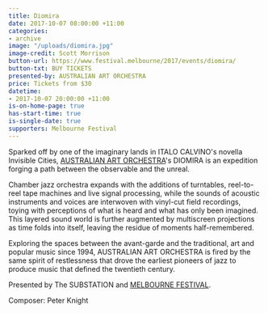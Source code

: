 ```yaml
---
title: Diomira
date: 2017-10-07 08:00:00 +11:00
categories:
- archive
image: "/uploads/diomira.jpg"
image-credit: Scott Morrison
button-url: https://www.festival.melbourne/2017/events/diomira/
button-txt: BUY TICKETS
presented-by: AUSTRALIAN ART ORCHESTRA
price: Tickets from $30
datetime:
- 2017-10-07 20:00:00 +11:00
is-on-home-page: true
has-start-time: true
is-single-date: true
supporters: Melbourne Festival
---
```


Sparked off by one of the imaginary lands in ITALO CALVINO's novella Invisible Cities, [AUSTRALIAN ART ORCHESTRA](http://www.aao.com.au/)'s DIOMIRA is an expedition forging a path between the observable and the unreal.

Chamber jazz orchestra expands with the additions of turntables, reel-to-reel tape machines and live signal processing, while the sounds of acoustic instruments and voices are interwoven with vinyl-cut field recordings, toying with perceptions of what is heard and what has only been imagined. This layered sound world is further augmented by multiscreen projections as time folds into itself, leaving the residue of moments half-remembered.

Exploring the spaces between the avant-garde and the traditional, art and popular music since 1994, AUSTRALIAN ART ORCHESTRA is fired by the same spirit of restlessness that drove the earliest pioneers of jazz to produce music that defined the twentieth century.

Presented by The SUBSTATION and [MELBOURNE FESTIVAL](https://www.festival.melbourne/).

Composer: Peter Knight



